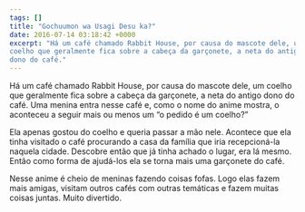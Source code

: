 ```yaml
---
tags: []
title: "Gochuumon wa Usagi Desu ka?"
date: 2016-07-14 03:18:42 +0000
excerpt: "Há um café chamado Rabbit House, por causa do mascote dele, um
coelho que geralmente fica sobre a cabeça da garçonete, a neta do antigo
dono do café."
---
```


Há um café chamado Rabbit House, por causa do mascote dele, um coelho que
geralmente fica sobre a cabeça da garçonete, a neta do antigo dono do café.
Uma menina entra nesse café e, como o nome do anime mostra, o aconteceu a
seguir mais ou menos um “o pedido é um coelho?”

Ela apenas gostou do coelho e queria passar a mão nele. Acontece que ela
tinha visitado o café procurando a casa da família que iria recepcioná-la
naquela cidade. Descobre então que já tinha achado o lugar, era lá mesmo.
Então como forma de ajudá-los ela se torna mais uma garçonete do café.

Nesse anime é cheio de meninas fazendo coisas fofas. Logo elas fazem mais
amigas, visitam outros cafés com outras temáticas e fazem muitas coisas
juntas. Muito divertido.
